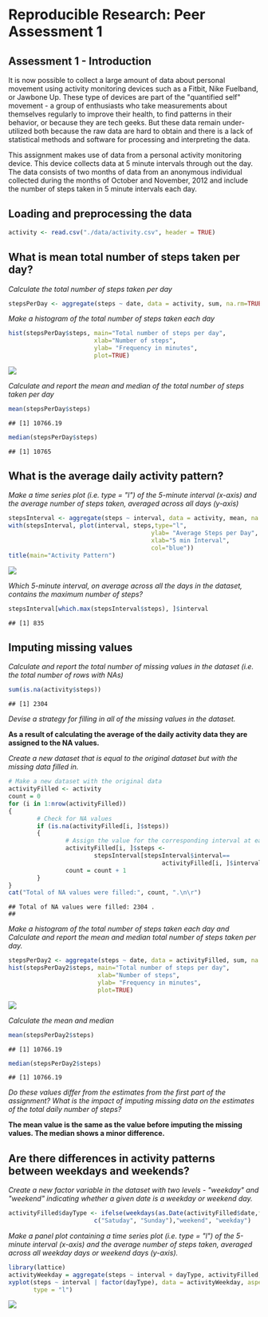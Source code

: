 # Reproducible Research: Peer Assessment 1

Assessment 1 - Introduction
----------------------------

It is now possible to collect a large amount of data about personal movement using activity monitoring devices such as a Fitbit, Nike Fuelband, or Jawbone Up. These type of devices are part of the "quantified self" movement - a group of enthusiasts who take measurements about themselves regularly to improve their health, to find patterns in their behavior, or because they are tech geeks. But these data remain under-utilized both because the raw data are hard to obtain and there is a lack of statistical methods and software for processing and interpreting the data.

This assignment makes use of data from a personal activity monitoring device. This device collects data at 5 minute intervals through out the day. The data consists of two months of data from an anonymous individual collected during the months of October and November, 2012 and include the number of steps taken in 5 minute intervals each day.


## Loading and preprocessing the data

```r
activity <- read.csv("./data/activity.csv", header = TRUE)
```

## What is mean total number of steps taken per day?

*Calculate the total number of steps taken per day*

```r
stepsPerDay <- aggregate(steps ~ date, data = activity, sum, na.rm=TRUE)
```
*Make a histogram of the total number of steps taken each day*

```r
hist(stepsPerDay$steps, main="Total number of steps per day", 
                        xlab="Number of steps", 
                        ylab= "Frequency in minutes", 
                        plot=TRUE)
```

![](PA1_template_files/figure-html/hist-plot-1.png) 

*Calculate and report the mean and median of the total number of steps taken per day*

```r
mean(stepsPerDay$steps)
```

```
## [1] 10766.19
```

```r
median(stepsPerDay$steps)
```

```
## [1] 10765
```

## What is the average daily activity pattern?

*Make a time series plot (i.e. type = "l") of the 5-minute interval (x-axis) and the average number of steps taken, averaged across all days (y-axis)*

```r
stepsInterval <- aggregate(steps ~ interval, data = activity, mean, na.rm=TRUE)
with(stepsInterval, plot(interval, steps,type="l", 
                                        ylab= "Average Steps per Day", 
                                        xlab="5 min Interval", 
                                        col="blue"))
title(main="Activity Pattern")
```

![](PA1_template_files/figure-html/time-plot-1.png) 

*Which 5-minute interval, on average across all the days in the dataset, contains the maximum number of steps?*

```r
stepsInterval[which.max(stepsInterval$steps), ]$interval
```

```
## [1] 835
```

## Imputing missing values

*Calculate and report the total number of missing values in the dataset (i.e. the total number of rows with NAs)*

```r
sum(is.na(activity$steps))
```

```
## [1] 2304
```
*Devise a strategy for filling in all of the missing values in the dataset.*

**As a result of calculating the average of the daily activity data they are assigned to the NA values.**

*Create a new dataset that is equal to the original dataset but with the missing data filled in.*

```r
# Make a new dataset with the original data
activityFilled <- activity
count = 0 
for (i in 1:nrow(activityFilled))
{
        # Check for NA values
        if (is.na(activityFilled[i, ]$steps))
        {
                # Assign the value for the corresponding interval at each step
                activityFilled[i, ]$steps <- 
                        stepsInterval[stepsInterval$interval== 
                                           activityFilled[i, ]$interval, ]$steps
                count = count + 1
        }
}
cat("Total of NA values were filled:", count, ".\n\r")
```

```
## Total of NA values were filled: 2304 .
## 
```
*Make a histogram of the total number of steps taken each day and Calculate and report the mean and median total number of steps taken per day.*

```r
stepsPerDay2 <- aggregate(steps ~ date, data = activityFilled, sum, na.rm=TRUE)
hist(stepsPerDay2$steps, main="Total number of steps per day", 
                         xlab="Number of steps", 
                         ylab= "Frequency in minutes", 
                         plot=TRUE)
```

![](PA1_template_files/figure-html/hist-plot-filled-1.png) 

*Calculate the mean and median*

```r
mean(stepsPerDay2$steps)
```

```
## [1] 10766.19
```

```r
median(stepsPerDay2$steps)
```

```
## [1] 10766.19
```
*Do these values differ from the estimates from the first part of the assignment? What is the impact of imputing missing data on the estimates of the total daily number of steps?*

**The mean value is the same as the value before imputing the missing values. The median shows a minor difference.**


## Are there differences in activity patterns between weekdays and weekends?
*Create a new factor variable in the dataset with two levels - "weekday" and "weekend" indicating whether a given date is a weekday or weekend day.*

```r
activityFilled$dayType <- ifelse(weekdays(as.Date(activityFilled$date,format="%Y-%m-%d")) %in% 
                        c("Satuday", "Sunday"),"weekend", "weekday")
```
*Make a panel plot containing a time series plot (i.e. type = "l") of the 5-minute interval (x-axis) and the average number of steps taken, averaged across all weekday days or weekend days (y-axis).*

```r
library(lattice)
activityWeekday = aggregate(steps ~ interval + dayType, activityFilled, mean)
xyplot(steps ~ interval | factor(dayType), data = activityWeekday, aspect = 1/2, 
       type = "l")
```

![](PA1_template_files/figure-html/panel-plot-1.png) 

